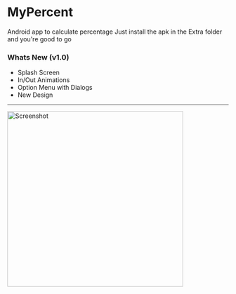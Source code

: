 # MyPercent
Android app to calculate percentage
Just install the apk in the Extra folder and you're good to go

### Whats New (v1.0)
- Splash Screen
- In/Out Animations
- Option Menu with Dialogs
- New Design
------------
<img src="screenshots/screenshot.png" height="400" alt="Screenshot"/> 
